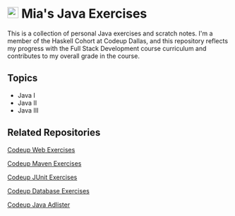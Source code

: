 # <img src="https://199lj33nqk3p88xz03dvn481-wpengine.netdna-ssl.com/wp-content/uploads/2021/06/webdev_icon.png" alt="codeup" width="25" height="25"/>  Mia's Java Exercises

This is a collection of personal Java exercises and scratch notes. I'm a member of the Haskell Cohort at Codeup Dallas, and this repository reflects my progress with the Full Stack Development course curriculum and contributes to my overall grade in the course.

## Topics
- Java I
- Java II
- Java III

## Related Repositories

[Codeup Web Exercises](https://github.com/miamija7/codeup-web-exercises)

[Codeup Maven Exercises](https://github.com/miamija7/maven-exercises)

[Codeup JUnit Exercises](https://github.com/miamija7/junit-tests)

[Codeup Database Exercises](https://github.com/miamija7/database-exercises)

[Codeup Java Adlister](https://github.com/miamija7/java-adlister)